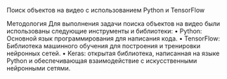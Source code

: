 Поиск объектов на видео с использованием Python и TensorFlow

Методология
Для выполнения задачи поиска объектов на видео были использованы следующие инструменты и библиотеки:
•	Python: Основной язык программирования для написания кода.
•	TensorFlow: Библиотека машинного обучения для построения и тренировки нейронных сетей.
•	Keras: открытая библиотека, написанная на языке Python и обеспечивающая взаимодействие с искусственными нейронными сетями.

